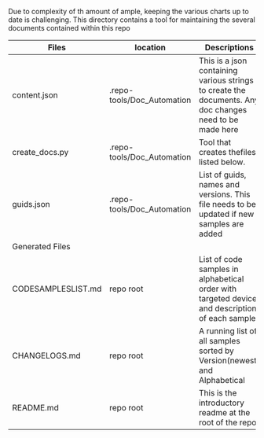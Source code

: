 Due to complexity of th amount of ample, keeping the various charts up to date is challenging. This directory contains a tool for maintaining the several documents contained within this repo

|Files |location|Descriptions|
|---|-|--|
|content.json|.repo-tools/Doc_Automation|This is a json containing various strings to create the documents. Any doc changes need to be made here|
|create_docs.py|.repo-tools/Doc_Automation|Tool that creates thefiles listed below. |
|guids.json|.repo-tools/Doc_Automation|List of guids, names and versions. This file needs to be updated if new samples are added|
|Generated Files |
|CODESAMPLESLIST.md| repo root|List of code samples in alphabetical order with targeted device and description of each sample |
|CHANGELOGS.md| repo root|A running list of all samples sorted by Version(newest) and Alphabetical|
|README.md| repo root|This is the introductory readme at the root of the repo |
